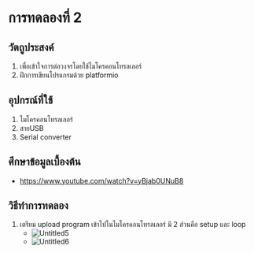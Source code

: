 # การทดลองที่ 2

## วัตถูประสงค์
1. เพื่อเข้าใจการต่อวงจรโดยใช้ไมโครคอนโทรลเลอร์
2. ฝึกการเขียนโปรแกรมด้วย platformio

## อุปกรณ์ที่ใช้
1. ไมโครคอนโทรลเลอร์
2. สายUSB
3. Serial converter

## ศึกษาข้อมูลเบื้องต้น
* https://www.youtube.com/watch?v=yBjab0UNuB8

## วิธีทำการทดลอง
1. เตรียม upload program เข้าไปในไมโครคอนโทรลเลอร์ มี 2 ส่วนคือ setup และ loop
   * ![Untitled5](https://user-images.githubusercontent.com/80879116/112148475-8396de00-8c10-11eb-8965-6827131d6146.png)
   * ![Untitled6](https://user-images.githubusercontent.com/80879116/112148840-ef794680-8c10-11eb-8a08-bb1e8342cbbe.png)
